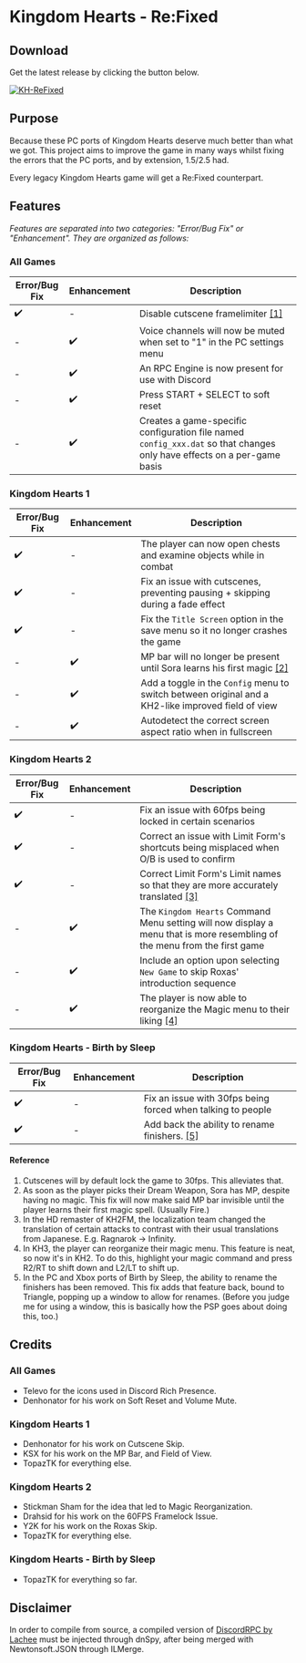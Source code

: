 # Kingdom Hearts - Re:Fixed

## Download

Get the latest release by clicking the button below.

[![KH-ReFixed](https://img.shields.io/badge/KH--ReFixed-Download-blue.svg)](https://github.com/TopazTK/KH-ReFixed/releases)

## Purpose

Because these PC ports of Kingdom Hearts deserve much better than what we got.  This project aims to improve the game in many ways whilst fixing the errors that the PC ports, and by extension, 1.5/2.5 had.  
  
Every legacy Kingdom Hearts game will get a Re:Fixed counterpart.

## Features

_Features are separated into two categories: "Error/Bug Fix" or "Enhancement". They are organized as follows:_

### All Games

| Error/Bug Fix | Enhancement | Description |
|---------------|-------------|-------------|
| :heavy_check_mark: | - | Disable cutscene framelimiter [[1]](#reference) |
| - | :heavy_check_mark: | Voice channels will now be muted when set to "1" in the PC settings menu |
| - | :heavy_check_mark: | An RPC Engine is now present for use with Discord |
| - | :heavy_check_mark: | Press START + SELECT to soft reset |
| - | :heavy_check_mark: | Creates a game-specific configuration file named `config_xxx.dat` so that changes only have effects on a per-game basis |

### Kingdom Hearts 1

| Error/Bug Fix | Enhancement | Description |
|---------|-------------|-------------|
| :heavy_check_mark: | - | The player can now open chests and examine objects while in combat |
| :heavy_check_mark: | - | Fix an issue with cutscenes, preventing pausing + skipping during a fade effect |
| :heavy_check_mark: | - | Fix the `Title Screen` option in the save menu so it no longer crashes the game |
| - | :heavy_check_mark: | MP bar will no longer be present until Sora learns his first magic [[2]](#reference) | 
| - | :heavy_check_mark: | Add a toggle in the `Config` menu to switch between original and a KH2-like improved field of view |
| - | :heavy_check_mark: | Autodetect the correct screen aspect ratio when in fullscreen |

### Kingdom Hearts 2

| Error/Bug Fix | Enhancement | Description |
|---------|-------------|-------------|
| :heavy_check_mark: | - | Fix an issue with 60fps being locked in certain scenarios | 
| :heavy_check_mark: | - | Correct an issue with Limit Form's shortcuts being misplaced when O/B is used to confirm |
| :heavy_check_mark: | - | Correct Limit Form's Limit names so that they are more accurately translated [[3]](#reference) |
| - | :heavy_check_mark: | The `Kingdom Hearts` Command Menu setting will now display a menu that is more resembling of the menu from the first game |
| - | :heavy_check_mark: | Include an option upon selecting `New Game` to skip Roxas' introduction sequence |
| - | :heavy_check_mark: | The player is now able to reorganize the Magic menu to their liking [[4]](#reference) | 

### Kingdom Hearts - Birth by Sleep

| Error/Bug Fix | Enhancement | Description |
|---------|-------------|-------------|
| :heavy_check_mark: | - | Fix an issue with 30fps being forced when talking to people | 
| :heavy_check_mark: | - | Add back the ability to rename finishers. [[5]](#reference) |

#### Reference

1. Cutscenes will by default lock the game to 30fps. This alleviates that.
2. As soon as the player picks their Dream Weapon, Sora has MP, despite having no magic. This fix will now make said MP bar invisible until the player learns their first magic spell. (Usually Fire.)
3. In the HD remaster of KH2FM, the localization team changed the translation of certain attacks to contrast with their usual translations from Japanese. E.g. Ragnarok -> Infinity.
4. In KH3, the player can reorganize their magic menu. This feature is neat, so now it's in KH2. To do this, highlight your magic command and press R2/RT to shift down and L2/LT to shift up.
5. In the PC and Xbox ports of Birth by Sleep, the ability to rename the finishers has been removed. This fix adds that feature back, bound to Triangle, popping up a window to allow for renames. (Before you judge me for using a window, this is basically how the PSP goes about doing this, too.)

## Credits

### All Games
- Televo for the icons used in Discord Rich Presence.
- Denhonator for his work on Soft Reset and Volume Mute.

### Kingdom Hearts 1
- Denhonator for his work on Cutscene Skip.
- KSX for his work on the MP Bar, and Field of View.
- TopazTK for everything else.

### Kingdom Hearts 2
- Stickman Sham for the idea that led to Magic Reorganization.
- Drahsid for his work on the 60FPS Framelock Issue.
- Y2K for his work on the Roxas Skip.
- TopazTK for everything else.

### Kingdom Hearts - Birth by Sleep
- TopazTK for everything so far.

## Disclaimer
In order to compile from source, a compiled version of [DiscordRPC by Lachee](https://github.com/Lachee/discord-rpc-csharp) must be injected through dnSpy, after being merged with Newtonsoft.JSON through ILMerge.

